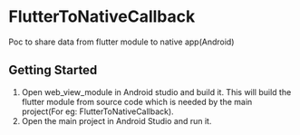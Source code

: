 # FlutterToNativeCallback

Poc to share data from flutter module to native app(Android)


## Getting Started

1) Open web_view_module in Android studio and build it. This will build the flutter module from source code which is needed by the main project(For eg: FlutterToNativeCallback).
2) Open the main project in Android Studio and run it.
